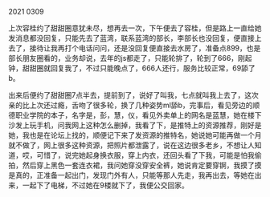 2021 0309 

上次容桂约了甜甜圈意犹未尽，想再去一次，下午便去了容桂，但是路上一直给她发消息都没回复，只能先去了蓝湾，联系蓝湾的部长，李部长也没回复，便直接上去了，接待让我再打个电话问问，还是没回复便直接去水房了，准备点899，也是部长朋友圈看的，业务却说，去年的js都走了，只能轮排了，轮到了666，刚起钟，甜甜圈就回复我了，不过只能晚点了，666人还行，服务比较正常，69舔了b。

出来后便约了甜甜圈7点半去，提前到了，说好了叫我，七点就叫我上去了，这次亲的比上次还过瘾，舌吻了很多轮，换了几种姿势ml舔b，完事后，看见旁边的顺德职业学院的本子，名字是，彭，慧，仪，看见外卖单上的网名是蓝慧，她在楼下沙发上玩手机，问我网上这种怎么删掉，我看了下，是推特上的资源推荐，刚好是她，我也是在论坛上找的，顺便记下来了发资源的推特名，她说她可能再做一个月就不做了，网上很多这种资源，把照片都泄露了，说在这边很多老乡，不想让人知道，哎，可惜了，说完她起身换衣服，穿上内衣，还回头看了下我，可能是怕我偷拍，然后穿上黑色一套连衣裙，我问她穿没穿安全裤，她说肯定要穿锕，我摸了摸是真的，正准备一起出门，发现门外有人，只能等那人先走，我再出去，等她在出来，一起下了电梯，不过她在9楼就下了，我便公交回家。

